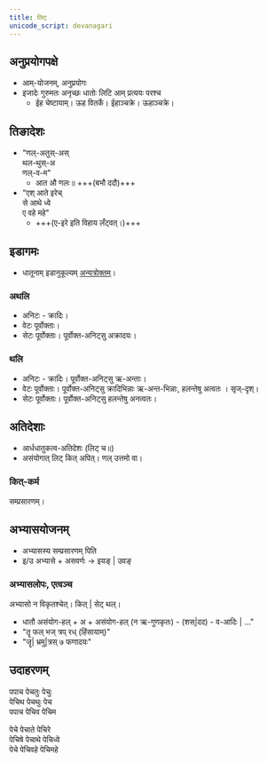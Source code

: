 ```yaml
---
title: लिट्
unicode_script: devanagari
---
```


<div class="js_include" url="../angAni/dhAtuvivekaH.md"  newLevelForH1="1" includeTitle="true"> </div>

<div class="js_include" url="../angAni/vivaxA-kalanam.md"  newLevelForH1="1" includeTitle="true"> </div>

## अनुप्रयोगपक्षे
- आम्-योजनम्, अनुप्रयोगः
- इजादेः गुरुमतः अनृच्छः धातोः लिटि आम् प्रत्ययः परश्च
  - ईह चेष्टायाम्। ऊह वितर्के। ईहाञ्चक्रे। ऊहाञ्चक्रे। 

## तिङादेशः
- "णल्-अतुस्-अस्  
  थल-थुस्-अ  
  णल्-व-म"
  - आत औ णलः॥ +++(बभौ ददौ)+++
- "एश् आते इरेच्  
  से आथे ध्वे  
  ए वहे महे"
  - +++(ए-इरे इति विहाय लँट्वत्।)+++

<div class="js_include" url="../angAni/sArvadhAtuka-saMjJNA.md"  newLevelForH1="1" includeTitle="true"> </div>

## इडागमः
- धातूनाम् इडानुकूल्यम् [अन्यत्रोक्तम्](../../angAni/iDAgama-nishcayaH/)।

### अथलि
- अनिटः - क्रादिः।
- वेटः पूर्वोक्ताः। 
- सेटः पूर्वोक्ताः। पूर्वोक्त-अनिट्सु अक्रादयः।

### थलि
- अनिटः - क्रादिः। पूर्वोक्त-अनिट्सु ऋ-अन्ताः। 
- वेटः पूर्वोक्ताः। पूर्वोक्त-अनिट्सु क्रादिभिन्नाः ऋ-अन्त-भिन्नाः, हलन्तेषु अत्वतः । सृज्-दृश्।
- सेटः पूर्वोक्ताः। पूर्वोक्त-अनिट्सु हलन्तेषु अनत्वतः।

## अतिदेशाः
- आर्धधातुकत्व-अतिदेशः (लिट् च॥)
- असंयोगात् लिट् कित् अपित्। णल् उत्तमो वा।

### कित्-कर्म
सम्प्रसारणम्।
<div class="js_include" url="../angAni/kNit.md"  newLevelForH1="3" includeTitle="true"> </div>


<div class="js_include" url="../angAni/abhyAsaH.md"  newLevelForH1="1" includeTitle="true"> </div>

## अभ्यासयोजनम्
- अभ्यासस्य सम्प्रसारणम् पिति
- इ/उ अभ्यासे + असवर्णः →  इयङ् | उवङ्

### अभ्यासलोपः, एत्वञ्च
अभ्यासो न विकृतश्चेत्। कित् | सेट् थल्।

- धातौ असंयोग-हल् + अ + असंयोग-हल् (न ऋ-गुणकृतः) - (शस्|दद) - व-आदिः | …"
- "तॄ फल् भज् त्रप् रध् (हिंसायाम्)"
- "जॄ| भ्रमु|त्रस् ७ फणादयः"

## उदाहरणम्
 पपाच पेचतुः पेचुः  
 पेचिथ पेचथुः पेच  
 पपाच पेचिव पेचिम
 
 पेचे पेचाते पेचिरे  
 पेचिषे पेचाथे पेचिध्वे  
 पेचे पेचिवहे पेचिमहे